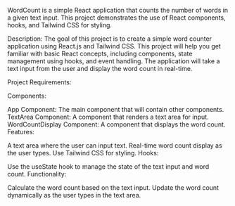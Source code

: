 WordCount is a simple React application that counts the number of words in a given text input. This project demonstrates the use of React components, hooks, and Tailwind CSS for styling.

Description:
The goal of this project is to create a simple word counter application using React.js and Tailwind CSS. This project will help you get familiar with basic React concepts, including components, state management using hooks, and event handling. The application will take a text input from the user and display the word count in real-time.

Project Requirements:

Components:

App Component: The main component that will contain other components.
TextArea Component: A component that renders a text area for input.
WordCountDisplay Component: A component that displays the word count.
Features:

A text area where the user can input text.
Real-time word count display as the user types.
Use Tailwind CSS for styling.
Hooks:

Use the useState hook to manage the state of the text input and word count.
Functionality:

Calculate the word count based on the text input.
Update the word count dynamically as the user types in the text area.